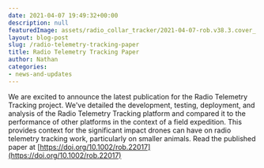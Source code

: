 ```yaml
---
date: 2021-04-07 19:49:32+00:00
description: null
featuredImage: assets/radio_collar_tracker/2021-04-07-rob.v38.3.cover_.jpg
layout: blog-post
slug: /radio-telemetry-tracking-paper
title: Radio Telemetry Tracking Paper
author: Nathan
categories:
- news-and-updates
---
```

We are excited to announce the latest publication for the Radio Telemetry Tracking project. We've detailed the development, testing, deployment, and analysis of the Radio Telemetry Tracking platform and compared it to the performance of other platforms in the context of a field expedition. This provides context for the significant impact drones can have on radio telemetry tracking work, particularly on smaller animals. Read the published paper at [https://doi.org/10.1002/rob.22017](https://doi.org/10.1002/rob.22017)

